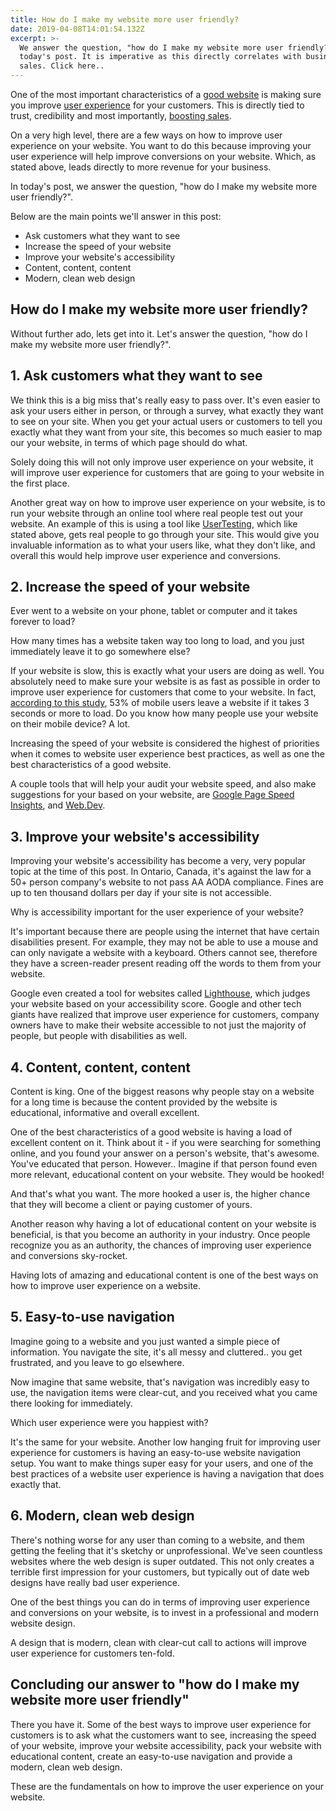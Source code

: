 ```yaml
---
title: How do I make my website more user friendly?
date: 2019-04-08T14:01:54.132Z
excerpt: >-
  We answer the question, "how do I make my website more user friendly?" in
  today's post. It is imperative as this directly correlates with business
  sales. Click here..
---
```

One of the most important characteristics of a [good website](https://infused.agency) is making sure you improve [user experience](https://en.wikipedia.org/wiki/User_experience) for your customers. This is directly tied to trust, credibility and most importantly, [boosting sales](/seo). 

On a very high level, there are a few ways on how to improve user experience on your website. You want to do this because improving your user experience will help improve conversions on your website. Which, as stated above, leads directly to more revenue for your business.

In today's post, we answer the question, "how do I make my website more user friendly?".

Below are the main points we'll answer in this post:

* Ask customers what they want to see
* Increase the speed of your website
* Improve your website's accessibility
* Content, content, content
* Modern, clean web design

## How do I make my website more user friendly?

Without further ado, lets get into it. Let's answer the question, "how do I make my website more user friendly?".

## 1. Ask customers what they want to see

We think this is a big miss that's really easy to pass over. It's even easier to ask your users either in person, or through a survey, what exactly they want to see on your site. When you get your actual users or customers to tell you exactly what they want from your site, this becomes so much easier to map our your website, in terms of which page should do what.

Solely doing this will not only improve user experience on your website, it will improve user experience for customers that are going to your website in the first place.

Another great way on how to improve user experience on your website, is to run your website through an online tool where real people test out your website. An example of this is using a tool like [UserTesting](https://www.usertesting.com/), which like stated above, gets real people to go through your site. This would give you invaluable information as to what your users like, what they don't like, and overall this would help improve user experience and conversions.

## 2. Increase the speed of your website

Ever went to a website on your phone, tablet or computer and it takes forever to load?

How many times has a website taken way too long to load, and you just immediately leave it to go somewhere else?

If your website is slow, this is exactly what your users are doing as well. You absolutely need to make sure your website is as fast as possible in order to improve user experience for customers that come to your website. In fact, [according to this study](https://www.marketingdive.com/news/google-53-of-mobile-users-abandon-sites-that-take-over-3-seconds-to-load/426070/), 53% of mobile users leave a website if it takes 3 seconds or more to load. Do you know how many people use your website on their mobile device? A lot. 

Increasing the speed of your website is considered the highest of priorities when it comes to website user experience best practices, as well as one the best characteristics of a good website.

A couple tools that will help your audit your website speed, and also make suggestions for your based on your website, are [Google Page Speed Insights](https://developers.google.com/speed/pagespeed/insights/), and [Web.Dev](https://web.dev/).

## 3. Improve your website's accessibility

Improving your website's accessibility has become a very, very popular topic at the time of this post. In Ontario, Canada, it's against the law for a 50+ person company's website to not pass AA AODA compliance. Fines are up to ten thousand dollars per day if your site is not accessible.

Why is accessibility important for the user experience of your website?

It's important because there are people using the internet that have certain disabilities present. For example, they may not be able to use a mouse and can only navigate a website with a keyboard. Others cannot see, therefore they have a screen-reader present reading off the words to them from your website.

Google even created a tool for websites called [Lighthouse](https://developers.google.com/web/tools/lighthouse/), which judges your website based on your accessibility score. Google and other tech giants have realized that improve user experience for customers, company owners have to make their website accessible to not just the majority of people, but people with disabilities as well.

## 4. Content, content, content

Content is king. One of the biggest reasons why people stay on a website for a long time is because the content provided by the website is educational, informative and overall excellent.

One of the best characteristics of a good website is having a load of excellent content on it. Think about it - if you were searching for something online, and you found your answer on a person's website, that's awesome. You've educated that person. However.. Imagine if that person found even more relevant, educational content on your website. They would be hooked! 

And that's what you want. The more hooked a user is, the higher chance that they will become a client or paying customer of yours.

Another reason why having a lot of educational content on your website is beneficial, is that you become an authority in your industry. Once people recognize you as an authority, the chances of improving user experience and conversions sky-rocket.

Having lots of amazing and educational content is one of the best ways on how to improve user experience on a website. 

## 5. Easy-to-use navigation

Imagine going to a website and you just wanted a simple piece of information. You navigate the site, it's all messy and cluttered.. you get frustrated, and you leave to go elsewhere.

Now imagine that same website, that's navigation was incredibly easy to use, the navigation items were clear-cut, and you received what you came there looking for immediately.

Which user experience were you happiest with?

It's the same for your website. Another low hanging fruit for improving user experience for customers is having an easy-to-use website navigation setup. You want to make things super easy for your users, and one of the best practices of a website user experience is having a navigation that does exactly that.

## 6. Modern, clean web design

There's nothing worse for any user than coming to a website, and them getting the feeling that it's sketchy or unprofessional. We've seen countless websites where the web design is super outdated. This not only creates a terrible first impression for your customers, but typically out of date web designs have really bad user experience.

One of the best things you can do in terms of improving user experience and conversions on your website, is to invest in a professional and modern website design.

A design that is modern, clean with clear-cut call to actions will improve user experience for customers ten-fold.

## Concluding our answer to "how do I make my website more user friendly"

There you have it. Some of the best ways to improve user experience for customers is to ask what the customers want to see, increasing the speed of your website, improve your website accessibility, pack your website with educational content, create an easy-to-use navigation and provide a modern, clean web design.

These are the fundamentals on how to improve the user experience on your website.

